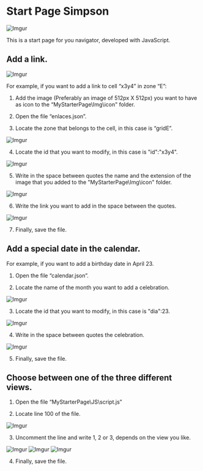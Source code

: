 # Start Page Simpson

![Imgur](https://i.imgur.com/mqjJ2Ct.png)

This is a start page for you navigator, developed with JavaScript.

## Add a link.
![Imgur](https://i.imgur.com/JNDblSw.png)

For example, if you want to add a link to cell “x3y4” in zone “E”:
1.	Add the image (Preferably an image of 512px X 512px) you want to have as icon to the “MyStarterPage\Img\icon" folder.

2.	Open the file “enlaces.json”.

3.	Locate the zone that belongs to the cell, in this case is “gridE”.

![Imgur](https://i.imgur.com/UfhHG85.png)

4.	Locate the id that you want to modify, in this case is "id":"x3y4".

![Imgur](https://i.imgur.com/qHMDjAc.png)

5.	Write in the space between quotes the name and the extension of the image that you added to the "MyStarterPage\Img\icon" folder. 

![Imgur](https://i.imgur.com/0a99o1n.png)

6.	Write the link you want to add in the space between the quotes.

![Imgur](https://i.imgur.com/OWskrEn.png)

7.	Finally, save the file.


## Add a special date in the calendar.

For example, if you want to add a birthday date in April 23.

1. Open the file “calendar.json”.

2. Locate the name of the month you want to add a celebration.

![Imgur](https://i.imgur.com/6K0Yc8H.png)

3. Locate the id that you want to modify, in this case is "dia":23.

![Imgur](https://i.imgur.com/FfFe1ue.png)

4. Write in the space between quotes the celebration.

![Imgur](https://i.imgur.com/WTF6V4t.png)

5. Finally, save the file.


## Choose between one of the three different views.

1. Open the file “MyStarterPage\JS\script.js”

2. Locate line 100 of the file.

![Imgur](https://i.imgur.com/mfb2yX0.png)

3. Uncomment the line and write 1, 2 or 3, depends on the view you like.

![Imgur](https://i.imgur.com/k1LJqsq.png)
![Imgur](https://i.imgur.com/zCdgfmA.png)
![Imgur](https://i.imgur.com/IusXO80.png)

4. Finally, save the file.

